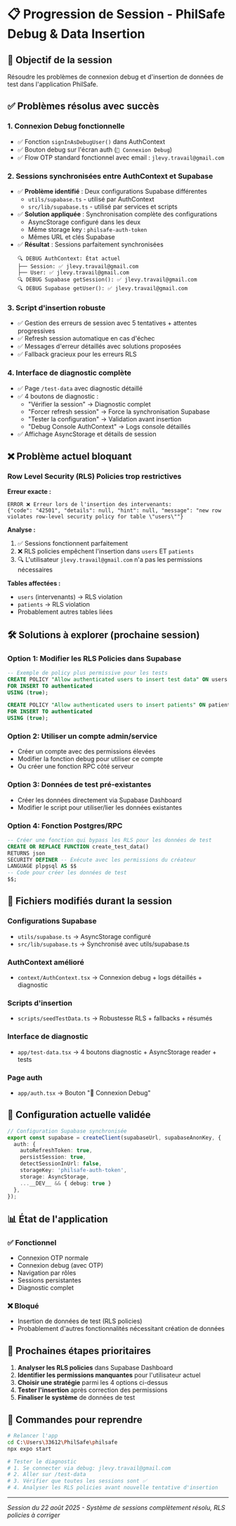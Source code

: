 # 📋 Progression de Session - PhilSafe Debug & Data Insertion

## 🎯 Objectif de la session
Résoudre les problèmes de connexion debug et d'insertion de données de test dans l'application PhilSafe.

## ✅ Problèmes résolus avec succès

### 1. **Connexion Debug fonctionnelle**
- ✅ Fonction `signInAsDebugUser()` dans AuthContext
- ✅ Bouton debug sur l'écran auth (`🔧 Connexion Debug`)
- ✅ Flow OTP standard fonctionnel avec email : `jlevy.travail@gmail.com`

### 2. **Sessions synchronisées entre AuthContext et Supabase**
- ✅ **Problème identifié** : Deux configurations Supabase différentes
  - `utils/supabase.ts` - utilisé par AuthContext
  - `src/lib/supabase.ts` - utilisé par services et scripts
- ✅ **Solution appliquée** : Synchronisation complète des configurations
  - AsyncStorage configuré dans les deux
  - Même storage key : `philsafe-auth-token`
  - Mêmes URL et clés Supabase
- ✅ **Résultat** : Sessions parfaitement synchronisées
  ```
  🔍 DEBUG AuthContext: État actuel
  ├── Session: ✅ jlevy.travail@gmail.com
  ├── User: ✅ jlevy.travail@gmail.com  
  🔍 DEBUG Supabase getSession(): ✅ jlevy.travail@gmail.com
  🔍 DEBUG Supabase getUser(): ✅ jlevy.travail@gmail.com
  ```

### 3. **Script d'insertion robuste**
- ✅ Gestion des erreurs de session avec 5 tentatives + attentes progressives
- ✅ Refresh session automatique en cas d'échec
- ✅ Messages d'erreur détaillés avec solutions proposées
- ✅ Fallback gracieux pour les erreurs RLS

### 4. **Interface de diagnostic complète**
- ✅ Page `/test-data` avec diagnostic détaillé
- ✅ 4 boutons de diagnostic :
  - "Vérifier la session" → Diagnostic complet
  - "Forcer refresh session" → Force la synchronisation Supabase
  - "Tester la configuration" → Validation avant insertion
  - "Debug Console AuthContext" → Logs console détaillés
- ✅ Affichage AsyncStorage et détails de session

## ❌ Problème actuel bloquant

### **Row Level Security (RLS) Policies trop restrictives**

**Erreur exacte :**
```
ERROR ❌ Erreur lors de l'insertion des intervenants: 
{"code": "42501", "details": null, "hint": null, "message": "new row violates row-level security policy for table \"users\""}
```

**Analyse :**
1. ✅ Sessions fonctionnent parfaitement
2. ❌ RLS policies empêchent l'insertion dans `users` ET `patients`
3. 🔍 L'utilisateur `jlevy.travail@gmail.com` n'a pas les permissions nécessaires

**Tables affectées :**
- `users` (intervenants) → RLS violation
- `patients` → RLS violation  
- Probablement autres tables liées

## 🛠️ Solutions à explorer (prochaine session)

### Option 1: Modifier les RLS Policies dans Supabase
```sql
-- Exemple de policy plus permissive pour les tests
CREATE POLICY "Allow authenticated users to insert test data" ON users
FOR INSERT TO authenticated
USING (true);

CREATE POLICY "Allow authenticated users to insert patients" ON patients  
FOR INSERT TO authenticated
USING (true);
```

### Option 2: Utiliser un compte admin/service
- Créer un compte avec des permissions élevées
- Modifier la fonction debug pour utiliser ce compte
- Ou créer une fonction RPC côté serveur

### Option 3: Données de test pré-existantes
- Créer les données directement via Supabase Dashboard
- Modifier le script pour utiliser/lier les données existantes

### Option 4: Fonction Postgres/RPC
```sql
-- Créer une fonction qui bypass les RLS pour les données de test
CREATE OR REPLACE FUNCTION create_test_data()
RETURNS json
SECURITY DEFINER -- Exécute avec les permissions du créateur
LANGUAGE plpgsql AS $$
-- Code pour créer les données de test
$$;
```

## 📂 Fichiers modifiés durant la session

### Configurations Supabase
- `utils/supabase.ts` → AsyncStorage configuré
- `src/lib/supabase.ts` → Synchronisé avec utils/supabase.ts

### AuthContext amélioré  
- `context/AuthContext.tsx` → Connexion debug + logs détaillés + diagnostic

### Scripts d'insertion
- `scripts/seedTestData.ts` → Robustesse RLS + fallbacks + résumés

### Interface de diagnostic
- `app/test-data.tsx` → 4 boutons diagnostic + AsyncStorage reader + tests

### Page auth
- `app/auth.tsx` → Bouton "🔧 Connexion Debug"

## 🔧 Configuration actuelle validée

```typescript
// Configuration Supabase synchronisée
export const supabase = createClient(supabaseUrl, supabaseAnonKey, {
  auth: {
    autoRefreshToken: true,
    persistSession: true,
    detectSessionInUrl: false,
    storageKey: 'philsafe-auth-token',
    storage: AsyncStorage,
    ...__DEV__ && { debug: true }
  },
});
```

## 📊 État de l'application

### ✅ Fonctionnel
- Connexion OTP normale
- Connexion debug (avec OTP)
- Navigation par rôles
- Sessions persistantes
- Diagnostic complet

### ❌ Bloqué
- Insertion de données de test (RLS policies)
- Probablement d'autres fonctionnalités nécessitant création de données

## 🎯 Prochaines étapes prioritaires

1. **Analyser les RLS policies** dans Supabase Dashboard
2. **Identifier les permissions manquantes** pour l'utilisateur actuel
3. **Choisir une stratégie** parmi les 4 options ci-dessus
4. **Tester l'insertion** après correction des permissions
5. **Finaliser le système** de données de test

## 💾 Commandes pour reprendre

```bash
# Relancer l'app
cd C:\Users\33612\PhilSafe\philsafe
npx expo start

# Tester le diagnostic
# 1. Se connecter via debug: jlevy.travail@gmail.com
# 2. Aller sur /test-data
# 3. Vérifier que toutes les sessions sont ✅
# 4. Analyser les RLS policies avant nouvelle tentative d'insertion
```

---
*Session du 22 août 2025 - Système de sessions complètement résolu, RLS policies à corriger*